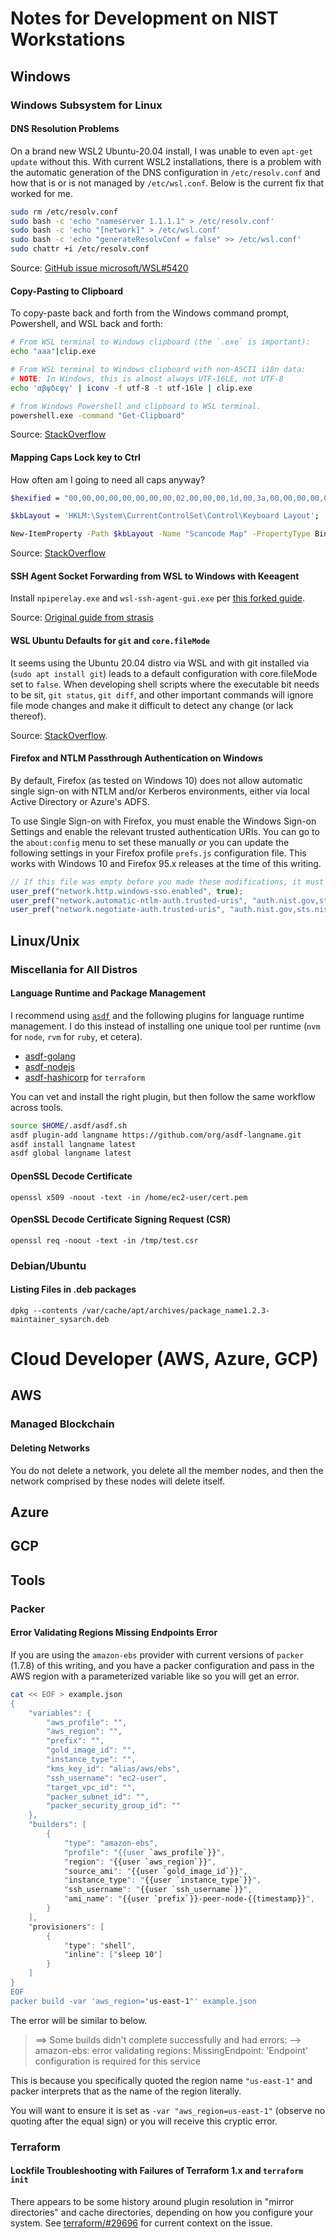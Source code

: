 # Notes for Development on NIST Workstations

## Windows

### Windows Subsystem for Linux

#### DNS Resolution Problems

On a brand new WSL2 Ubuntu-20.04 install, I was unable to even `apt-get update` without this. With current WSL2 installations, there is a problem with the automatic generation of the DNS configuration in `/etc/resolv.conf` and how that is or is not managed by `/etc/wsl.conf`. Below is the current fix that worked for me.

```sh
sudo rm /etc/resolv.conf
sudo bash -c 'echo "nameserver 1.1.1.1" > /etc/resolv.conf'
sudo bash -c 'echo "[network]" > /etc/wsl.conf'
sudo bash -c 'echo "generateResolvConf = false" >> /etc/wsl.conf'
sudo chattr +i /etc/resolv.conf
```

Source: [GitHub issue microsoft/WSL#5420](https://github.com/microsoft/WSL/issues/5420#issuecomment-646479747)

#### Copy-Pasting to Clipboard

To copy-paste back and forth from the Windows command prompt, Powershell, and WSL back and forth:

```sh
# From WSL terminal to Windows clipboard (the `.exe` is important):
echo "aaa"|clip.exe

# From WSL terminal to Windows clipboard with non-ASCII i18n data:
# NOTE: In Windows, this is almost always UTF-16LE, not UTF-8
echo 'αβψδεφγ' | iconv -f utf-8 -t utf-16le | clip.exe

# from Windows Powershell and clipboard to WSL terminal.
powershell.exe -command "Get-Clipboard"
```

Source: [StackOverflow](https://stackoverflow.com/a/43408226)

#### Mapping Caps Lock key to Ctrl

How often am I going to need all caps anyway?

```sh
$hexified = "00,00,00,00,00,00,00,00,02,00,00,00,1d,00,3a,00,00,00,00,00".Split(',') | % { "0x$_"};

$kbLayout = 'HKLM:\System\CurrentControlSet\Control\Keyboard Layout';

New-ItemProperty -Path $kbLayout -Name "Scancode Map" -PropertyType Binary -Value ([byte[]]$hexified);
```

Source: [StackOverflow](https://superuser.com/a/997448)

#### SSH Agent Socket Forwarding from WSL to Windows with Keeagent

Install `npiperelay.exe` and `wsl-ssh-agent-gui.exe` per [this forked guide](https://gist.github.com/aj-stein-nist/9218062c0a1a2b717a8800f92a8de245).

Source: [Original guide from strasis](https://gist.github.com/strarsis/e533f4bca5ae158481bbe53185848d49#file-howto-md)

#### WSL Ubuntu Defaults for `git` and `core.fileMode`

It seems using the Ubuntu 20.04 distro via WSL and with git installed via (`sudo apt install git`) leads to a default configuration with core.fileMode set to `false`. When developing shell scripts where the executable bit needs to be sit, `git status`, `git diff`, and other important commands will ignore file mode changes and make it difficult to detect any change (or lack thereof).

Source: [StackOverflow](https://stackoverflow.com/a/1580644).

#### Firefox and NTLM Passthrough Authentication on Windows

By default, Firefox (as tested on Windows 10) does not allow automatic single sign-on with NTLM and/or Kerberos environments, either via local Active Directory or Azure's ADFS.

To use Single Sign-on with Firefox, you must enable the Windows Sign-on Settings and enable the relevant trusted authentication URIs. You can go to the `about:config` menu to set these manually _or_ you can update the following settings in your Firefox profile `prefs.js` configuration file. This works with Windows 10 and Firefox 95.x releases at the time of this writing.

```js
// If this file was empty before you made these modifications, it must start with a comment.
user_pref("network.http.windows-sso.enabled", true);
user_pref("network.automatic-ntlm-auth.trusted-uris", "auth.nist.gov,sts.nist.gov,sts2.nist.gov");
user_pref("network.negotiate-auth.trusted-uris", "auth.nist.gov,sts.nist.gov,sts2.nist.gov");
```

## Linux/Unix

### Miscellania for All Distros

#### Language Runtime and Package Management

I recommend using [`asdf`](https://asdf-vm.com/guide/getting-started.html#_3-install-asdf) and the following plugins for language runtime management. I do this instead of installing one unique tool per runtime (`nvm` for `node`, `rvm` for `ruby`, et cetera).

- [asdf-golang](https://github.com/kennyp/asdf-golang)
- [asdf-nodejs](https://github.com/asdf-vm/asdf-nodejs)
- [asdf-hashicorp](https://github.com/Banno/asdf-hashicorp.git) for `terraform`

You can vet and install the right plugin, but then follow the same workflow across tools.

```sh
source $HOME/.asdf/asdf.sh
asdf plugin-add langname https://github.com/org/asdf-langname.git
asdf install langname latest
asdf global langname latest
```

#### OpenSSL Decode Certificate

```
openssl x509 -noout -text -in /home/ec2-user/cert.pem
```

#### OpenSSL Decode Certificate Signing Request (CSR)

```
openssl req -noout -text -in /tmp/test.csr
```

### Debian/Ubuntu

#### Listing Files in .deb packages

```
dpkg --contents /var/cache/apt/archives/package_name1.2.3-maintainer_sysarch.deb
```

# Cloud Developer (AWS, Azure, GCP)

## AWS

### Managed Blockchain

#### Deleting Networks

You do not delete a network, you delete all the member nodes, and then the network
comprised by these nodes will delete itself.

## Azure

## GCP

## Tools

### Packer

#### Error Validating Regions Missing Endpoints Error

If you are using the `amazon-ebs` provider with current versions of `packer` (1.7.8) of this writing, and you have a packer configuration and pass in the AWS region with a parameterized variable like so you will get an error.

```sh
cat << EOF > example.json
{
    "variables": {
        "aws_profile": "",
        "aws_region": "",
        "prefix": "",
        "gold_image_id": "",
        "instance_type": "",
        "kms_key_id": "alias/aws/ebs",
        "ssh_username": "ec2-user",
        "target_vpc_id": "",
        "packer_subnet_id": "",
        "packer_security_group_id": ""
    },
    "builders": [
        {
            "type": "amazon-ebs",
            "profile": "{{user `aws_profile`}}",
            "region": "{{user `aws_region`}}",
            "source_ami": "{{user `gold_image_id`}}",
            "instance_type": "{{user `instance_type`}}",
            "ssh_username": "{{user `ssh_username`}}",
            "ami_name": "{{user `prefix`}}-peer-node-{{timestamp}}",
        }
    ],
    "provisioners": [
        {
            "type": "shell",
            "inline": ["sleep 10"]
        }
    ]
}
EOF
packer build -var 'aws_region="us-east-1"' example.json
```

The error will be similar to below.

> ==> Some builds didn't complete successfully and had errors:
> --> amazon-ebs: error validating regions: MissingEndpoint: 'Endpoint' configuration is required for this service

This is because you specifically quoted the region name `"us-east-1"` and packer interprets that as the name of the region literally.

You will want to ensure it is set as `-var "aws_region=us-east-1"` (observe no quoting after the equal sign) or you will receive this cryptic error.

### Terraform

#### Lockfile Troubleshooting with Failures of Terraform 1.x and `terraform init`

There appears to be some history around plugin resolution in "mirror directories" and cache directories, depending on how you configure your system. See [terraform/#29696](https://github.com/hashicorp/terraform/issues/29696) for current context on the issue.